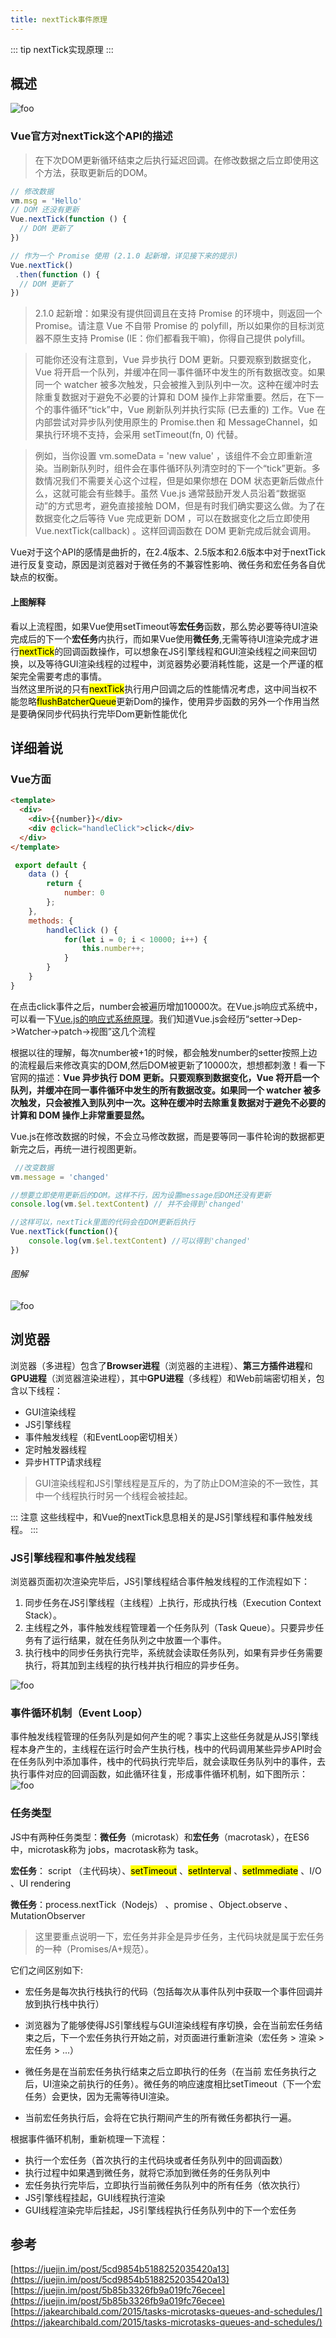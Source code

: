```yaml
---
title: nextTick事件原理
---
```


::: tip
nextTick实现原理
:::

## 概述
<img :src="$withBase('/16ab1b0523456e8a.png')" alt="foo">

### Vue官方对nextTick这个API的描述
>  在下次DOM更新循环结束之后执行延迟回调。在修改数据之后立即使用这个方法，获取更新后的DOM。

``` js
// 修改数据
vm.msg = 'Hello'
// DOM 还没有更新
Vue.nextTick(function () {
  // DOM 更新了
})

// 作为一个 Promise 使用 (2.1.0 起新增，详见接下来的提示)
Vue.nextTick()
 .then(function () {
  // DOM 更新了
})

```





> 2.1.0 起新增：如果没有提供回调且在支持 Promise 的环境中，则返回一个 Promise。请注意 Vue 不自带 Promise 的 polyfill，所以如果你的目标浏览器不原生支持 Promise (IE：你们都看我干嘛)，你得自己提供 polyfill。

> 可能你还没有注意到，Vue 异步执行 DOM 更新。只要观察到数据变化，Vue 将开启一个队列，并缓冲在同一事件循环中发生的所有数据改变。如果同一个 watcher 被多次触发，只会被推入到队列中一次。这种在缓冲时去除重复数据对于避免不必要的计算和 DOM 操作上非常重要。然后，在下一个的事件循环“tick”中，Vue 刷新队列并执行实际 (已去重的) 工作。Vue 在内部尝试对异步队列使用原生的 Promise.then 和 MessageChannel，如果执行环境不支持，会采用 setTimeout(fn, 0) 代替。

> 例如，当你设置 vm.someData = 'new value' ，该组件不会立即重新渲染。当刷新队列时，组件会在事件循环队列清空时的下一个“tick”更新。多数情况我们不需要关心这个过程，但是如果你想在 DOM 状态更新后做点什么，这就可能会有些棘手。虽然 Vue.js 通常鼓励开发人员沿着“数据驱动”的方式思考，避免直接接触 DOM，但是有时我们确实要这么做。为了在数据变化之后等待 Vue 完成更新 DOM ，可以在数据变化之后立即使用 Vue.nextTick(callback) 。这样回调函数在 DOM 更新完成后就会调用。

Vue对于这个API的感情是曲折的，在2.4版本、2.5版本和2.6版本中对于nextTick进行反复变动，原因是浏览器对于微任务的不兼容性影响、微任务和宏任务各自优缺点的权衡。

#### 上图解释
看以上流程图，如果Vue使用setTimeout等**宏任务**函数，那么势必要等待UI渲染完成后的下一个**宏任务**内执行，而如果Vue使用**微任务**,无需等待UI渲染完成才进行<mark>nextTick</mark>的回调函数操作，可以想象在JS引擎线程和GUI渲染线程之间来回切换，以及等待GUI渲染线程的过程中，浏览器势必要消耗性能，这是一个严谨的框架完全需要考虑的事情。
<br />
当然这里所说的只有<mark>nextTick</mark>执行用户回调之后的性能情况考虑，这中间当权不能忽略<mark>flushBatcherQueue</mark>更新Dom的操作，使用异步函数的另外一个作用当然是要确保同步代码执行完毕Dom更新性能优化

## 详细着说
### Vue方面
``` html
<template>
  <div>
    <div>{{number}}</div>
    <div @click="handleClick">click</div>
  </div>
</template>
```

``` js
 export default {
    data () {
        return {
            number: 0
        };
    },
    methods: {
        handleClick () {
            for(let i = 0; i < 10000; i++) {
                this.number++;
            }
        }
    }
}

```

在点击click事件之后，number会被遍历增加10000次。在Vue.js响应式系统中，可以看一下[Vue.js的响应式系统原理](https://juejin.im/post/5b82b174518825431079d473)。我们知道Vue.js会经历“setter->Dep->Watcher->patch->视图”这几个流程
<br/>

根据以往的理解，每次number被+1的时候，都会触发number的setter按照上边的流程最后来修改真实的DOM,然后DOM被更新了10000次，想想都刺激！看一下官网的描述：**Vue 异步执行 DOM 更新。只要观察到数据变化，Vue 将开启一个队列，并缓冲在同一事件循环中发生的所有数据改变。如果同一个 watcher 被多次触发，只会被推入到队列中一次。这种在缓冲时去除重复数据对于避免不必要的计算和 DOM 操作上非常重要显然。**

Vue.js在修改数据的时候，不会立马修改数据，而是要等同一事件轮询的数据都更新完之后，再统一进行视图更新。
``` js
 //改变数据
vm.message = 'changed'

//想要立即使用更新后的DOM。这样不行，因为设置message后DOM还没有更新
console.log(vm.$el.textContent) // 并不会得到'changed'

//这样可以，nextTick里面的代码会在DOM更新后执行
Vue.nextTick(function(){
    console.log(vm.$el.textContent) //可以得到'changed'
})

```
###### 图解
<img :src="$withBase('/165821ca4d06f6c1.png')" alt="foo">

## 浏览器
浏览器（多进程）包含了**Browser进程**（浏览器的主进程）、**第三方插件进程**和**GPU进程**（浏览器渲染进程），其中**GPU进程**（多线程）和Web前端密切相关，包含以下线程：

* GUI渲染线程
* JS引擎线程
* 事件触发线程（和EventLoop密切相关）
* 定时触发器线程
* 异步HTTP请求线程

> GUI渲染线程和JS引擎线程是互斥的，为了防止DOM渲染的不一致性，其中一个线程执行时另一个线程会被挂起。

::: 注意
这些线程中，和Vue的nextTick息息相关的是JS引擎线程和事件触发线程。
:::

### JS引擎线程和事件触发线程

浏览器页面初次渲染完毕后，JS引擎线程结合事件触发线程的工作流程如下：
1. 同步任务在JS引擎线程（主线程）上执行，形成执行栈（Execution Context Stack）。
2. 主线程之外，事件触发线程管理着一个任务队列（Task Queue）。只要异步任务有了运行结果，就在任务队列之中放置一个事件。
3. 执行栈中的同步任务执行完毕，系统就会读取任务队列，如果有异步任务需要执行，将其加到主线程的执行栈并执行相应的异步任务。

<img :src="$withBase('/16ab1b052294607c.png')" alt="foo">

### 事件循环机制（Event Loop）
事件触发线程管理的任务队列是如何产生的呢？事实上这些任务就是从JS引擎线程本身产生的，主线程在运行时会产生执行栈，栈中的代码调用某些异步API时会在任务队列中添加事件，栈中的代码执行完毕后，就会读取任务队列中的事件，去执行事件对应的回调函数，如此循环往复，形成事件循环机制，如下图所示：
<img :src="$withBase('/16ab1b0b9c0cbfa4.png')" alt="foo">

### 任务类型
JS中有两种任务类型：**微任务**（microtask）和**宏任务**（macrotask），在ES6中，microtask称为 jobs，macrotask称为 task。
<br />

**宏任务**： script （主代码块）、<mark>setTimeout</mark> 、<mark>setInterval</mark> 、<mark>setImmediate</mark> 、I/O 、UI rendering

**微任务**：process.nextTick（Nodejs） 、promise 、Object.observe 、MutationObserver

> 这里要重点说明一下，宏任务并非全是异步任务，主代码块就是属于宏任务的一种（Promises/A+规范）。

它们之间区别如下:
* 宏任务是每次执行栈执行的代码（包括每次从事件队列中获取一个事件回调并放到执行栈中执行）
* 浏览器为了能够使得JS引擎线程与GUI渲染线程有序切换，会在当前宏任务结束之后，下一个宏任务执行开始之前，对页面进行重新渲染（宏任务 > 渲染 > 宏任务 > ...）

* 微任务是在当前宏任务执行结束之后立即执行的任务（在当前 宏任务执行之后，UI渲染之前执行的任务）。微任务的响应速度相比setTimeout（下一个宏任务）会更快，因为无需等待UI渲染。

* 当前宏任务执行后，会将在它执行期间产生的所有微任务都执行一遍。

根据事件循环机制，重新梳理一下流程：

* 执行一个宏任务（首次执行的主代码块或者任务队列中的回调函数）
* 执行过程中如果遇到微任务，就将它添加到微任务的任务队列中
* 宏任务执行完毕后，立即执行当前微任务队列中的所有任务（依次执行）
* JS引擎线程挂起，GUI线程执行渲染
* GUI线程渲染完毕后挂起，JS引擎线程执行任务队列中的下一个宏任务


## 参考
[https://juejin.im/post/5cd9854b5188252035420a13](https://juejin.im/post/5cd9854b5188252035420a13)
[https://juejin.im/post/5b85b3326fb9a019fc76ecee](https://juejin.im/post/5b85b3326fb9a019fc76ecee)
[https://jakearchibald.com/2015/tasks-microtasks-queues-and-schedules/](https://jakearchibald.com/2015/tasks-microtasks-queues-and-schedules/)



